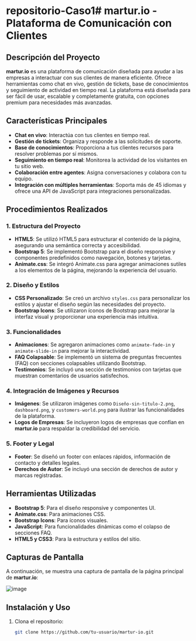 # repositorio-Caso1# martur.io - Plataforma de Comunicación con Clientes

## Descripción del Proyecto

**martur.io** es una plataforma de comunicación diseñada para ayudar a las empresas a interactuar con sus clientes de manera eficiente. Ofrece herramientas como chat en vivo, gestión de tickets, base de conocimientos y seguimiento de actividad en tiempo real. La plataforma está diseñada para ser fácil de usar, escalable y completamente gratuita, con opciones premium para necesidades más avanzadas.

## Características Principales

- **Chat en vivo**: Interactúa con tus clientes en tiempo real.
- **Gestión de tickets**: Organiza y responde a las solicitudes de soporte.
- **Base de conocimientos**: Proporciona a tus clientes recursos para resolver problemas por sí mismos.
- **Seguimiento en tiempo real**: Monitorea la actividad de los visitantes en tu sitio web.
- **Colaboración entre agentes**: Asigna conversaciones y colabora con tu equipo.
- **Integración con múltiples herramientas**: Soporta más de 45 idiomas y ofrece una API de JavaScript para integraciones personalizadas.

## Procedimientos Realizados

### 1. **Estructura del Proyecto**
   - **HTML5**: Se utilizó HTML5 para estructurar el contenido de la página, asegurando una semántica correcta y accesibilidad.
   - **Bootstrap 5**: Se implementó Bootstrap para el diseño responsive y componentes predefinidos como navegación, botones y tarjetas.
   - **Animate.css**: Se integró Animate.css para agregar animaciones sutiles a los elementos de la página, mejorando la experiencia del usuario.

### 2. **Diseño y Estilos**
   - **CSS Personalizado**: Se creó un archivo `styles.css` para personalizar los estilos y ajustar el diseño según las necesidades del proyecto.
   - **Bootstrap Icons**: Se utilizaron íconos de Bootstrap para mejorar la interfaz visual y proporcionar una experiencia más intuitiva.

### 3. **Funcionalidades**
   - **Animaciones**: Se agregaron animaciones como `animate-fade-in` y `animate-slide-in` para mejorar la interactividad.
   - **FAQ Colapsable**: Se implementó un sistema de preguntas frecuentes (FAQ) con secciones colapsables utilizando Bootstrap.
   - **Testimonios**: Se incluyó una sección de testimonios con tarjetas que muestran comentarios de usuarios satisfechos.

### 4. **Integración de Imágenes y Recursos**
   - **Imágenes**: Se utilizaron imágenes como `Diseño-sin-titulo-2.png`, `dashboard.png`, y `customers-world.png` para ilustrar las funcionalidades de la plataforma.
   - **Logos de Empresas**: Se incluyeron logos de empresas que confían en **martur.io** para respaldar la credibilidad del servicio.

### 5. **Footer y Legal**
   - **Footer**: Se diseñó un footer con enlaces rápidos, información de contacto y detalles legales.
   - **Derechos de Autor**: Se incluyó una sección de derechos de autor y marcas registradas.

## Herramientas Utilizadas

- **Bootstrap 5**: Para el diseño responsive y componentes UI.
- **Animate.css**: Para animaciones CSS.
- **Bootstrap Icons**: Para íconos visuales.
- **JavaScript**: Para funcionalidades dinámicas como el colapso de secciones FAQ.
- **HTML5 y CSS3**: Para la estructura y estilos del sitio.

## Capturas de Pantalla

A continuación, se muestra una captura de pantalla de la página principal de **martur.io**:

![image](https://github.com/user-attachments/assets/c17d92a1-70db-4762-9014-da6381f43802)


## Instalación y Uso

1. Clona el repositorio:
   ```bash
   git clone https://github.com/tu-usuario/martur-io.git

   

   
